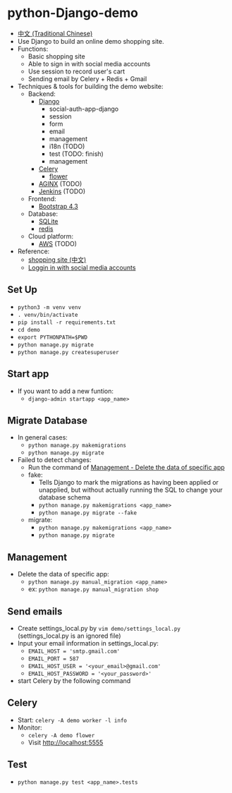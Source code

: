# python-Django-demo
- [中文 (Traditional Chinese)](https://github.com/ZoeLiao/python-Django-demo/blob/master/README.zh-TW.md)
- Use Django to build an online demo shopping site.
- Functions:
    - Basic shopping site
    - Able to sign in with social media accounts
    - Use session to record user's cart
    - Sending email by Celery + Redis + Gmail
- Techniques & tools for building the demo website:
    - Backend:
        - [Django](https://www.djangoproject.com/)
            - social-auth-app-django 
            - session
            - form
            - email
            - management
            - i18n (TODO)
            - test (TODO: finish)
            - management
        - [Celery](http://www.celeryproject.org/)
            - [flower](https://flower.readthedocs.io/en/latest/)
        - [AGINX](https://nginx.org/en/) (TODO)
        - [Jenkins](https://jenkins.io/zh/) (TODO)
    - Frontend:
        - [Bootstrap 4.3](https://getbootstrap.com/)
    - Database:
        - [SQLite](https://www.sqlite.org/index.html)
        - [redis](https://redis.io/)
    - Cloud platform:
        - [AWS](https://aws.amazon.com/tw/) (TODO)
- Reference:
    - [shopping site (中文)](https://kknews.cc/zh-tw/code/pe9o3x8.html)
    - [Loggin in with social media accounts](https://scotch.io/tutorials/django-authentication-with-facebook-instagram-and-linkedin)

## Set Up
- `python3 -m venv venv`
- `. venv/bin/activate`
- `pip install -r requirements.txt`
- `cd demo`
- `export PYTHONPATH=$PWD`
- `python manage.py migrate`
- `python manage.py createsuperuser`

## Start app
- If you want to add a new funtion:
    - `django-admin startapp <app_name>`

## Migrate Database
- In general cases:
    - `python manage.py makemigrations`
    - `python manage.py migrate`
- Failed to detect changes:
    - Run the command of [Management - Delete the data of specific app](https://github.com/ZoeLiao/python-Django-demo#management)
    - fake:
        - Tells Django to mark the migrations as having been applied or unapplied, but without actually running the SQL to change your database schema
        - `python manage.py makemigrations <app_name>`
        - `python manage.py migrate --fake`
    - migrate:
        - `python manage.py makemigrations <app_name>`
        - `python manage.py migrate`

## Management
- Delete the data of specific app:
    - `python manage.py manual_migration <app_name>`
    - ex: `python manage.py manual_migration shop`

## Send emails
- Create settings_local.py by `vim demo/settings_local.py` (settings_local.py is an ignored file)
- Input your email information in settings_local.py:
    - `EMAIL_HOST = 'smtp.gmail.com'`
    - `EMAIL_PORT = 587`
    - `EMAIL_HOST_USER = '<your_email>@gmail.com'`
    - `EMAIL_HOST_PASSWORD = '<your_password>'`
- start Celery by the following command

## Celery
- Start: `celery -A demo worker -l info`
- Monitor:
    - `celery -A demo flower`
    - Visit [http://localhost:5555](http://localhost:5555)

## Test
- `python manage.py test <app_name>.tests`
